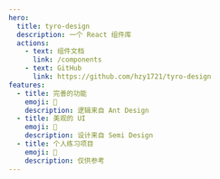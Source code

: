 ```yaml
---
hero:
  title: tyro-design
  description: 一个 React 组件库
  actions:
    - text: 组件文档
      link: /components
    - text: GitHub
      link: https://github.com/hzy1721/tyro-design
features:
  - title: 完善的功能
    emoji: 💎
    description: 逻辑来自 Ant Design
  - title: 美观的 UI
    emoji: 🌈
    description: 设计来自 Semi Design
  - title: 个人练习项目
    emoji: 🚀
    description: 仅供参考
---
```

